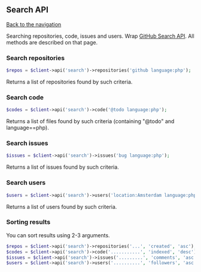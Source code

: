 ## Search API
[Back to the navigation](README.md)

Searching repositories, code, issues and users.
Wrap [GitHub Search API](http://developer.github.com/v3/search/). All methods are described on that page.

### Search repositories

```php
$repos = $client->api('search')->repositories('github language:php');
```

Returns a list of repositories found by such criteria.

### Search code
 
```php
$codes = $client->api('search')->code('@todo language:php');
```

Returns a list of files found by such criteria (containing "@todo" and language==php).

### Search issues

```php
$issues = $client->api('search')->issues('bug language:php');
```

Returns a list of issues found by such criteria.

### Search users

```php
$users = $client->api('search')->users('location:Amsterdam language:php');
```

Returns a list of users found by such criteria.

### Sorting results

You can sort results using 2-3 arguments.

```php
$repos = $client->api('search')->repositories('...', 'created', 'asc');
$codes = $client->api('search')->code('...........', 'indexed', 'desc');
$issues = $client->api('search')->issues('.........', 'comments', 'asc');
$users = $client->api('search')->users('..........', 'followers', 'asc');
```
